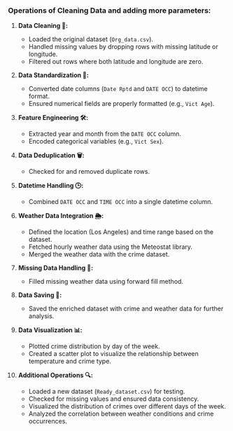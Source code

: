 ### Operations of Cleaning Data and adding more parameters:

1. **Data Cleaning 🧹:**
    - Loaded the original dataset (`Org_data.csv`).
    - Handled missing values by dropping rows with missing latitude or longitude.
    - Filtered out rows where both latitude and longitude are zero.

2. **Data Standardization 📏:**
    - Converted date columns (`Date Rptd` and `DATE OCC`) to datetime format.
    - Ensured numerical fields are properly formatted (e.g., `Vict Age`).

3. **Feature Engineering 🛠️:**
    - Extracted year and month from the `DATE OCC` column.
    - Encoded categorical variables (e.g., `Vict Sex`).

4. **Data Deduplication 🗑️:**
    - Checked for and removed duplicate rows.

5. **Datetime Handling 🕒:**
    - Combined `DATE OCC` and `TIME OCC` into a single datetime column.

6. **Weather Data Integration 🌦️:**
    - Defined the location (Los Angeles) and time range based on the dataset.
    - Fetched hourly weather data using the Meteostat library.
    - Merged the weather data with the crime dataset.

7. **Missing Data Handling 🚫:**
    - Filled missing weather data using forward fill method.

8. **Data Saving 💾:**
    - Saved the enriched dataset with crime and weather data for further analysis.

9. **Data Visualization 📊:**
    - Plotted crime distribution by day of the week.
    - Created a scatter plot to visualize the relationship between temperature and crime type.

10. **Additional Operations 🔍:**
    - Loaded a new dataset (`Ready_dataset.csv`) for testing.
    - Checked for missing values and ensured data consistency.
    - Visualized the distribution of crimes over different days of the week.
    - Analyzed the correlation between weather conditions and crime occurrences.